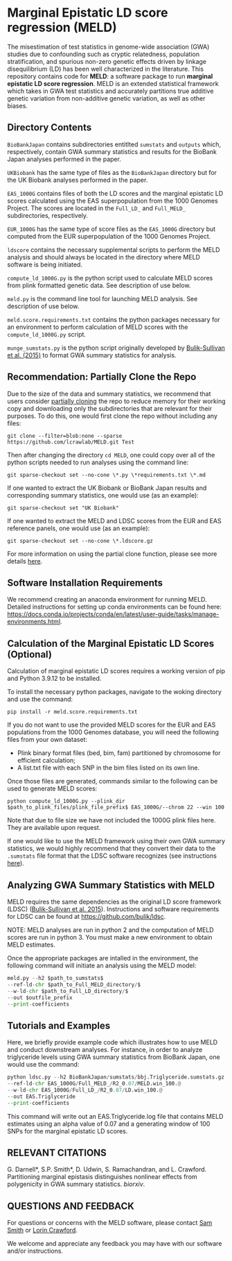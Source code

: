 # Marginal Epistatic LD score regression (MELD)

The misestimation of test statistics in genome-wide association (GWA) studies due to confounding such as cryptic relatedness, population stratification, and spurious non-zero genetic effects driven by linkage disequilibrium (LD) has been well characterized in the literature. This repository contains code for **MELD**: a software package to run **marginal epistatic LD score regression**. MELD is an extended statistical framework which takes in GWA test statistics and accurately partitions true additive genetic variation from non-additive genetic variation, as well as other biases.

## Directory Contents

`BioBankJapan` contains subdirectories entitlted `sumstats` and `outputs` which, respectively, contain GWA summary statistics and results for the BioBank Japan analyses performed in the paper. 

`UKBiobank` has the same type of files as the `BioBankJapan` directory but for the UK Biobank analyses performed in the paper. 

`EAS_1000G` contains files of both the LD scores and the marginal epistatic LD scores calculated using the EAS superpopulation from the 1000 Genomes Project. The scores are located in the `Full_LD_` and `Full_MELD_` subdirectories, respectively.

`EUR_1000G` has the same type of score files as the `EAS_1000G` directory but computed from the EUR superpopulation of the 1000 Genomes Project.

`ldscore` contains the necessary supplemental scripts to perform the MELD analysis and should always be located in the directory where MELD software is being initiated.

`compute_ld_1000G.py` is the python script used to calculate MELD scores from plink formatted genetic data. See description of use below.

`meld.py` is the command line tool for launching MELD analysis. See description of use below.

`meld.score.requirements.txt` contains the python packages necessary for an environment to perform calculation of MELD scores with the `compute_ld_1000G.py` script.

`munge_sumstats.py` is the python script originally developed by [Bulik-Sullivan et al. (2015)](https://www.nature.com/articles/ng.3211) to format GWA summary statistics for analysis. 

## Recommendation: Partially Clone the Repo

Due to the size of the data and summary statistics, we recommend that users consider [partially cloning](https://docs.gitlab.com/ee/topics/git/partial_clone.html) the repo to reduce memory for their working copy and downloading only the subdirectories that are relevant for their purposes. To do this, one would first clone the repo without including any files:

```git clone --filter=blob:none --sparse https://github.com/lcrawlab/MELD.git Test```

Then after changing the directory `cd MELD`, one could copy over all of the python scripts needed to run analyses using the command line:

```git sparse-checkout set --no-cone \*.py \*requirements.txt \*.md```

If one wanted to extract the UK Biobank or BioBank Japan results and corresponding summary statistics, one would use (as an example):

```git sparse-checkout set "UK Biobank"```

If one wanted to extract the MELD and LDSC scores from the EUR and EAS reference panels, one would use (as an example):

```git sparse-checkout set --no-cone \*.ldscore.gz```

For more information on using the partial clone function, please see more details [here](https://docs.gitlab.com/ee/topics/git/partial_clone.html).

## Software Installation Requirements

We recommend creating an anaconda environment for running MELD. Detailed instructions for setting up conda environments can be found here: https://docs.conda.io/projects/conda/en/latest/user-guide/tasks/manage-environments.html.

## Calculation of the Marginal Epistatic LD Scores (Optional)

Calculation of marginal epistatic LD scores requires a working version of pip and Python 3.9.12 to be installed.

To install the necessary python packages, navigate to the woking directory and use the command:

```pip install -r meld.score.requirements.txt```

If you do not want to use the provided MELD scores for the EUR and EAS populations from the 1000 Genomes database, you will need the following files from your own dataset:

* Plink binary format files (bed, bim, fam) partitioned by chromosome for efficient calculation;
* A list.txt file with each SNP in the bim files listed on its own line.

Once those files are generated, commands similar to the following can be used to generate MELD scores:

```python compute_ld_1000G.py --plink_dir $path_to_plink_files/plink_file_prefix$ EAS_1000G/--chrom 22 --win 100```

Note that due to file size we have not included the 1000G plink files here. They are available upon request. 

If one would like to use the MELD framework using their own GWA summary statistics, we would highly recommend that they convert their data to the `.sumstats` file format that the LDSC software recognizes (see instructions [here](https://github.com/bulik/ldsc/wiki/Heritability-and-Genetic-Correlation#reformatting-summary-statistics)).

## Analyzing GWA Summary Statistics with MELD

MELD requires the same dependencies as the original LD score framework (LDSC) ([Bulik-Sullivan et al. 2015](https://www.nature.com/articles/ng.3211)). Instructions and software requirements for LDSC can be found at https://github.com/bulik/ldsc. 

NOTE: MELD analyses are run in python 2 and the computation of MELD scores are run in python 3. You must make a new environment to obtain MELD estimates. 

Once the appropriate packages are intalled in the environment, the following command will initiate an analysis using the MELD model:

```python 
meld.py --h2 $path_to_sumstats$ 
--ref-ld-chr $path_to_Full_MELD_directory/$ 
--w-ld-chr $path_to_Full_LD_directory/$ 
--out $outfile_prefix 
--print-coefficients
```

 ## Tutorials and Examples
 
Here, we briefly provide example code which illustrates how to use MELD and conduct downstream analyses.
For instance, in order to analyze triglyceride levels using GWA summary statistics from BioBank Japan, one would use the command:

```python 
python ldsc.py --h2 BioBankJapan/sumstats/bbj.Triglyceride.sumstats.gz
--ref-ld-chr EAS_1000G/Full_MELD_/R2_0.07/MELD.win_100.@
--w-ld-chr EAS_1000G/Full_LD_/R2_0.07/LD.win_100.@
--out EAS.Triglyceride
--print-coefficients
 ```

This command will write out an EAS.Triglyceride.log file that contains MELD estimates using an alpha value of 0.07 and a generating window of 100 SNPs for the marginal epistatic LD scores.

 ## RELEVANT CITATIONS

G. Darnell*, S.P. Smith*, D. Udwin, S. Ramachandran, and L. Crawford. Partitioning marginal epistasis distinguishes nonlinear effects from polygenicity in GWA summary statistics. _biorxiv_.

## QUESTIONS AND FEEDBACK
For questions or concerns with the MELD software, please contact [Sam Smith](mailto:samuel_smith1@brown.edu) or [Lorin Crawford](mailto:lcrawford@microsoft.com).

We welcome and appreciate any feedback you may have with our software and/or instructions. 
